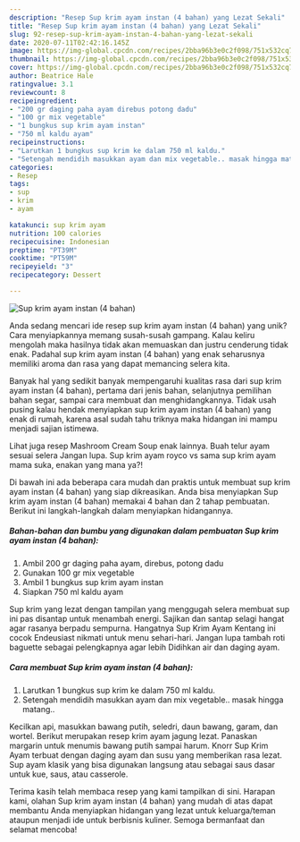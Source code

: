 ```yaml
---
description: "Resep Sup krim ayam instan (4 bahan) yang Lezat Sekali"
title: "Resep Sup krim ayam instan (4 bahan) yang Lezat Sekali"
slug: 92-resep-sup-krim-ayam-instan-4-bahan-yang-lezat-sekali
date: 2020-07-11T02:42:16.145Z
image: https://img-global.cpcdn.com/recipes/2bba96b3e0c2f098/751x532cq70/sup-krim-ayam-instan-4-bahan-foto-resep-utama.jpg
thumbnail: https://img-global.cpcdn.com/recipes/2bba96b3e0c2f098/751x532cq70/sup-krim-ayam-instan-4-bahan-foto-resep-utama.jpg
cover: https://img-global.cpcdn.com/recipes/2bba96b3e0c2f098/751x532cq70/sup-krim-ayam-instan-4-bahan-foto-resep-utama.jpg
author: Beatrice Hale
ratingvalue: 3.1
reviewcount: 8
recipeingredient:
- "200 gr daging paha ayam direbus potong dadu"
- "100 gr mix vegetable"
- "1 bungkus sup krim ayam instan"
- "750 ml kaldu ayam"
recipeinstructions:
- "Larutkan 1 bungkus sup krim ke dalam 750 ml kaldu."
- "Setengah mendidih masukkan ayam dan mix vegetable.. masak hingga matang.."
categories:
- Resep
tags:
- sup
- krim
- ayam

katakunci: sup krim ayam 
nutrition: 100 calories
recipecuisine: Indonesian
preptime: "PT39M"
cooktime: "PT59M"
recipeyield: "3"
recipecategory: Dessert

---
```



![Sup krim ayam instan (4 bahan)](https://img-global.cpcdn.com/recipes/2bba96b3e0c2f098/751x532cq70/sup-krim-ayam-instan-4-bahan-foto-resep-utama.jpg)

Anda sedang mencari ide resep sup krim ayam instan (4 bahan) yang unik? Cara menyiapkannya memang susah-susah gampang. Kalau keliru mengolah maka hasilnya tidak akan memuaskan dan justru cenderung tidak enak. Padahal sup krim ayam instan (4 bahan) yang enak seharusnya memiliki aroma dan rasa yang dapat memancing selera kita.

Banyak hal yang sedikit banyak mempengaruhi kualitas rasa dari sup krim ayam instan (4 bahan), pertama dari jenis bahan, selanjutnya pemilihan bahan segar, sampai cara membuat dan menghidangkannya. Tidak usah pusing kalau hendak menyiapkan sup krim ayam instan (4 bahan) yang enak di rumah, karena asal sudah tahu triknya maka hidangan ini mampu menjadi sajian istimewa.

Lihat juga resep Mashroom Cream Soup enak lainnya. Buah telur ayam sesuai selera Jangan lupa. Sup krim ayam royco vs sama sup krim ayam mama suka, enakan yang mana ya?!


Di bawah ini ada beberapa cara mudah dan praktis untuk membuat sup krim ayam instan (4 bahan) yang siap dikreasikan. Anda bisa menyiapkan Sup krim ayam instan (4 bahan) memakai 4 bahan dan 2 tahap pembuatan. Berikut ini langkah-langkah dalam menyiapkan hidangannya.

<!--inarticleads1-->

##### Bahan-bahan dan bumbu yang digunakan dalam pembuatan Sup krim ayam instan (4 bahan):

1. Ambil 200 gr daging paha ayam, direbus, potong dadu
1. Gunakan 100 gr mix vegetable
1. Ambil 1 bungkus sup krim ayam instan
1. Siapkan 750 ml kaldu ayam


Sup krim yang lezat dengan tampilan yang menggugah selera membuat sup ini pas disantap untuk menambah energi. Sajikan dan santap selagi hangat agar rasanya berpadu sempurna. Hangatnya Sup Krim Ayam Kentang ini cocok Endeusiast nikmati untuk menu sehari-hari. Jangan lupa tambah roti baguette sebagai pelengkapnya agar lebih Didihkan air dan daging ayam. 

<!--inarticleads2-->

##### Cara membuat Sup krim ayam instan (4 bahan):

1. Larutkan 1 bungkus sup krim ke dalam 750 ml kaldu.
1. Setengah mendidih masukkan ayam dan mix vegetable.. masak hingga matang..


Kecilkan api, masukkan bawang putih, seledri, daun bawang, garam, dan wortel. Berikut merupakan resep krim ayam jagung lezat. Panaskan margarin untuk menumis bawang putih sampai harum. Knorr Sup Krim Ayam terbuat dengan daging ayam dan susu yang memberikan rasa lezat. Sup ayam klasik yang bisa digunakan langsung atau sebagai saus dasar untuk kue, saus, atau casserole. 

Terima kasih telah membaca resep yang kami tampilkan di sini. Harapan kami, olahan Sup krim ayam instan (4 bahan) yang mudah di atas dapat membantu Anda menyiapkan hidangan yang lezat untuk keluarga/teman ataupun menjadi ide untuk berbisnis kuliner. Semoga bermanfaat dan selamat mencoba!
